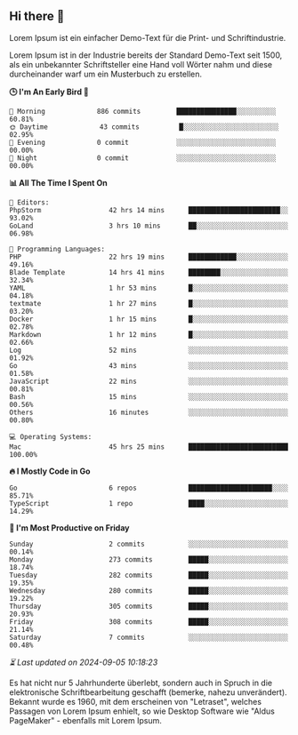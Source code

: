## Hi there 👋

Lorem Ipsum ist ein einfacher Demo-Text für die Print- und Schriftindustrie. 

Lorem Ipsum ist in der Industrie bereits der Standard Demo-Text seit 1500, als ein unbekannter Schriftsteller eine Hand voll Wörter nahm und diese durcheinander warf um ein Musterbuch zu erstellen.

<!--START_SECTION:readme-stats-->
**🕒 I'm An Early Bird 🐣**

```text
🌅 Morning             886 commits         ███████████████░░░░░░░░░░   60.81%
🌞 Daytime             43 commits          █░░░░░░░░░░░░░░░░░░░░░░░░   02.95%
🌆 Evening             0 commit            ░░░░░░░░░░░░░░░░░░░░░░░░░   00.00%
🌙 Night               0 commit            ░░░░░░░░░░░░░░░░░░░░░░░░░   00.00%
```

**📊 All The Time I Spent On**

```text
📝 Editors:
PhpStorm                 42 hrs 14 mins      ███████████████████████░░   93.02%
GoLand                   3 hrs 10 mins       ██░░░░░░░░░░░░░░░░░░░░░░░   06.98%

💬 Programming Languages:
PHP                      22 hrs 19 mins      ████████████░░░░░░░░░░░░░   49.16%
Blade Template           14 hrs 41 mins      ████████░░░░░░░░░░░░░░░░░   32.34%
YAML                     1 hr 53 mins        █░░░░░░░░░░░░░░░░░░░░░░░░   04.18%
textmate                 1 hr 27 mins        █░░░░░░░░░░░░░░░░░░░░░░░░   03.20%
Docker                   1 hr 15 mins        █░░░░░░░░░░░░░░░░░░░░░░░░   02.78%
Markdown                 1 hr 12 mins        █░░░░░░░░░░░░░░░░░░░░░░░░   02.66%
Log                      52 mins             ░░░░░░░░░░░░░░░░░░░░░░░░░   01.92%
Go                       43 mins             ░░░░░░░░░░░░░░░░░░░░░░░░░   01.58%
JavaScript               22 mins             ░░░░░░░░░░░░░░░░░░░░░░░░░   00.81%
Bash                     15 mins             ░░░░░░░░░░░░░░░░░░░░░░░░░   00.56%
Others                   16 minutes          ░░░░░░░░░░░░░░░░░░░░░░░░░   00.80%

💻 Operating Systems:
Mac                      45 hrs 25 mins      █████████████████████████   100.00%
```

**🔥 I Mostly Code in Go**

```text
Go                       6 repos             █████████████████████░░░░   85.71%
TypeScript               1 repo              ████░░░░░░░░░░░░░░░░░░░░░   14.29%
```

**📅 I'm Most Productive on Friday**

```text
Sunday                   2 commits           ░░░░░░░░░░░░░░░░░░░░░░░░░   00.14%
Monday                   273 commits         █████░░░░░░░░░░░░░░░░░░░░   18.74%
Tuesday                  282 commits         █████░░░░░░░░░░░░░░░░░░░░   19.35%
Wednesday                280 commits         █████░░░░░░░░░░░░░░░░░░░░   19.22%
Thursday                 305 commits         █████░░░░░░░░░░░░░░░░░░░░   20.93%
Friday                   308 commits         █████░░░░░░░░░░░░░░░░░░░░   21.14%
Saturday                 7 commits           ░░░░░░░░░░░░░░░░░░░░░░░░░   00.48%
```



*⏳ Last updated on 2024-09-05 10:18:23*
<!--END_SECTION:readme-stats-->

Es hat nicht nur 5 Jahrhunderte überlebt, sondern auch in Spruch in die elektronische Schriftbearbeitung geschafft (bemerke, nahezu unverändert). Bekannt wurde es 1960, mit dem erscheinen von "Letraset", welches Passagen von Lorem Ipsum enhielt, so wie Desktop Software wie "Aldus PageMaker" - ebenfalls mit Lorem Ipsum.
